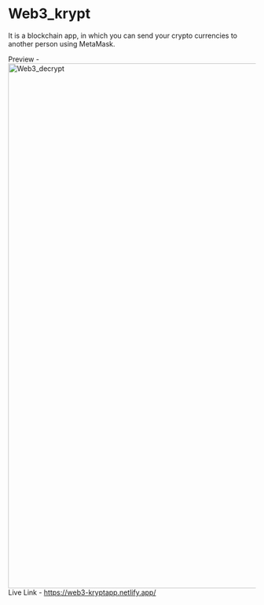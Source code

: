 # Web3_krypt
It is a blockchain app, in which you can send your crypto currencies to another person using MetaMask.

Preview - 
<img width="1066" alt="Web3_decrypt" src="https://github.com/AmitPandey31/Web3_Decrypt/assets/88220698/eb8bdfa1-5626-40e7-9543-2f8764b947a8">
Live Link - https://web3-kryptapp.netlify.app/

